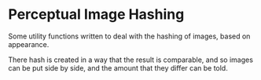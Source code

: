 # Perceptual Image Hashing

Some utility functions written to deal with the hashing of images, based on appearance.

There hash is created in a way that the result is comparable, and so images can be put side by side,
and the amount that they differ can be told.
